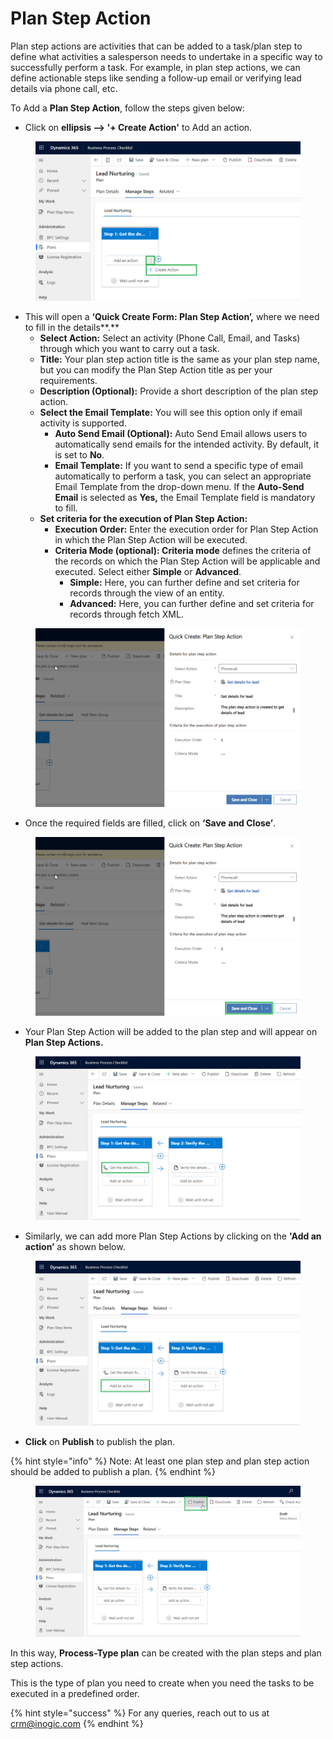 # Plan Step Action

Plan step actions are activities that can be added to a task/plan step to define what activities a salesperson needs to undertake in a specific way to successfully perform a task. For example, in plan step actions, we can define actionable steps like sending a follow-up email or verifying lead details via phone call, etc.

To Add a **Plan Step Action**, follow the steps given below:

* Click on **ellipsis --> '+ Create Action'** to Add an action.

<figure><img src="../../../../.gitbook/assets/Plan step actions_1 new (1).png" alt=""><figcaption></figcaption></figure>

* This will open a **‘Quick Create Form: Plan Step Action’,** where we need to fill in the details**.**
  * **Select Action:** Select an activity (Phone Call, Email, and Tasks) through which you want to carry out a task.
  * **Title:** Your plan step action title is the same as your plan step name, but you can modify the Plan Step Action title as per your requirements.
  * **Description (Optional):** Provide a short description of the plan step action.
  * **Select the Email Template:** You will see this option only if email activity is supported.
    * **Auto Send Email (Optional):** Auto Send Email allows users to automatically send emails for the intended activity. By default, it is set to **No**.
    * **Email Template:** If you want to send a specific type of email automatically to perform a task, you can select an appropriate Email Template from the drop-down menu. If the **Auto-Send Email** is selected as **Yes,** the Email Template field is mandatory to fill.
  * **Set criteria for the execution of Plan Step Action:**
    * **Execution Order:** Enter the execution order for Plan Step Action in which the Plan Step Action will be executed.
    * **Criteria Mode (optional): Criteria mode** defines the criteria of the records on which the Plan Step Action will be applicable and executed. Select either **Simple** or **Advanced**.
      * **Simple:** Here, you can further define and set criteria for records through the view of an entity.
      * **Advanced:** Here, you can further define and set criteria for records through fetch XML.

<figure><img src="../../../../.gitbook/assets/Quick create plan step actions.png" alt=""><figcaption></figcaption></figure>

* Once the required fields are filled, click on **‘Save and Close’**.

<figure><img src="../../../../.gitbook/assets/Quick create plan step actions save.png" alt=""><figcaption></figcaption></figure>

* Your Plan Step Action will be added to the plan step and will appear on **Plan Step Actions.**

<figure><img src="../../../../.gitbook/assets/Plan step actions_4 new.png" alt=""><figcaption></figcaption></figure>

* Similarly, we can add more Plan Step Actions by clicking on the **'Add an action’** as shown below.

<figure><img src="../../../../.gitbook/assets/Plan step actions_5.png" alt=""><figcaption></figcaption></figure>

* **Click** on **Publish** to publish the plan.

{% hint style="info" %}
Note: At least one plan step and plan step action should be added to publish a plan.
{% endhint %}

<figure><img src="../../../../.gitbook/assets/publish process (1).png" alt=""><figcaption></figcaption></figure>

In this way, **Process-Type plan** can be created with the plan steps and plan step actions.

This is the type of plan you need to create when you need the tasks to be executed in a predefined order.

{% hint style="success" %}
For any queries, reach out to us at [crm@inogic.com](mailto:crm@inogic.com)
{% endhint %}
